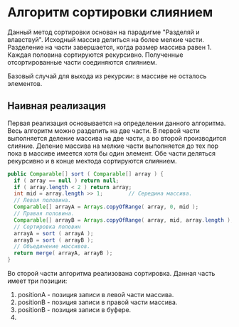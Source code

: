 # Алгоритм сортировки слиянием
Данный метод сортировки основан на парадигме "Разделяй и влавствуй". Исходный массив делиться на более мелкие части. Разделение на части завершается, когда размер массива равен 1. Каждая половина сортируются рекурсивно. Полученные отсортированные части соединяются слиянием. 

Базовый случай для выхода из рекурсии: в массиве не осталось элементов.

## Наивная реализация
Первая реализация основывается на определении данного алгоритма. Весь алгоритм можно разделить на две части. В первой части выполняется деление массива на две части, а во второй производится слияние. 
Деление массива на мелкие части выполняется до тех пор пока в массиве имеется хотя бы один элемент. Обе части деляться рекурсивно и в конце мектода сортируются слиянием.
```java
public Comparable[] sort ( Comparable[] array ) {
  if ( array == null ) return null;
  if ( array.length < 2 ) return array;        
  int mid = array.length >> 1;        // Середина массива.
  // Левая половина.
  Comparable[] arrayA = Arrays.copyOfRange( array, 0, mid );
  // Правая половина.
  Comparable[] arrayB = Arrays.copyOfRange( array, mid, array.length );
  // Сортировка половин
  arrayA = sort ( arrayA );
  arrayB = sort ( arrayB );
  // Объединение массивов.
  return merge( arrayA, arrayB );
}
```
Во сторой части алгоритма реализована сортировка. Данная часть имеет три позиции:
1. positionA - позиция записи в левой части массива.
2. positionB - позиция записи в правой части массива.
3. positionB - позиция записи в буфере.
4. 
